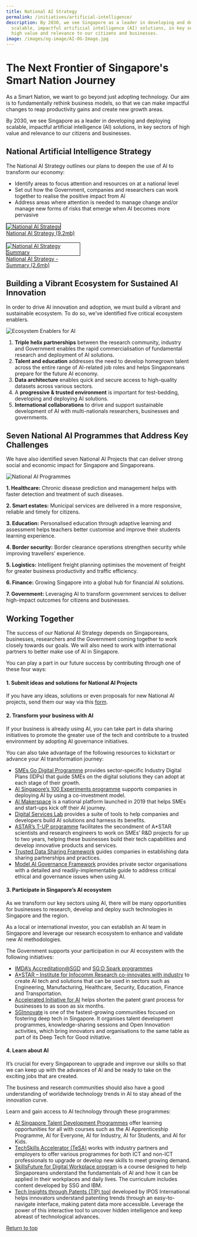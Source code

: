 ```yaml
---
title: National AI Strategy
permalink: /initiatives/artificial-intelligence/
description: By 2030, we see Singapore as a leader in developing and deploying
  scalable, impactful artificial intelligence (AI) solutions, in key sectors of
  high value and relevance to our citizens and businesses.
image: /images/og-image/AI-OG-Image.jpg
---
```

# The Next Frontier of Singapore's Smart Nation Journey
As a Smart Nation, we want to go beyond just adopting technology. Our aim is to fundamentally rethink business models, so that we can make impactful changes to reap productivity gains and create new growth areas.

By 2030, we see Singapore as a leader in developing and deploying scalable, impactful artificial intelligence (AI) solutions, in key sectors of high value and relevance to our citizens and businesses.


## National Artificial Intelligence Strategy

The National AI Strategy outlines our plans to deepen the use of AI to transform our economy:

 - Identify areas to focus attention and resources on at a national level
 - Set out how the Government, companies and researchers can work together to realise the positive impact from AI
 - Address areas where attention is needed to manage change and/or manage new forms of risks that emerge when AI becomes more pervasive

<div style="width:40%"> 
 <a href="/files/publications/national-ai-strategy.pdf"><img style="border:1px solid black;" src="/images/initiatives/national-ai-strategy-cover.jpg" alt="National AI Strategy">National AI Strategy (9.2mb)</a>
</div>

<br>

<div style="width:40%"> 
 <a href="/files/publications/national-ai-strategy-summary.pdf"><img style="border:1px solid black;" src="/images/initiatives/national-ai-strategy-summary-cover.jpg" alt="National AI Strategy Summary">National AI Strategy - Summary (2.6mb)</a>
</div>


## Building a Vibrant Ecosystem for Sustained AI Innovation

In order to drive AI innovation and adoption, we must build a vibrant and sustainable ecosystem. To do so, we’ve identified five critical ecosystem enablers.

![Ecosystem Enablers for AI](/images/initiatives/Ecosystem_Enablers_for_AI.jpg)

 1. **Triple helix partnerships** between the research community, industry and Government enables the rapid commercialisation of fundamental research and deployment of AI solutions.
 2. **Talent and education** addresses the need to develop homegrown talent across the entire range of AI-related job roles and helps Singaporeans prepare for the future AI economy.
 3. **Data architecture** enables quick and secure access to high-quality datasets across various sectors.
 4. A **progressive &amp; trusted environment** is important for test-bedding, developing and deploying AI solutions.
 5. **International collaborations** to drive and support sustainable development of AI with multi-nationals researchers, businesses and governments. 

## Seven National AI Programmes that Address Key Challenges

We have also identified seven National AI Projects that can deliver strong social and economic impact for Singapore and Singaporeans.

![National AI Programmes](/images/initiatives/National_AI_Programmes.jpg)

**1. Healthcare:** Chronic disease prediction and management helps with faster detection and treatment of such diseases.

**2. Smart estates:** Municipal services are delivered in a more responsive, reliable and timely for citizens.

**3. Education:** Personalised education through adaptive learning and assessment helps teachers better customise and improve their students learning experience.

**4. Border security:** Border clearance operations strengthen security while improving travellers’ experience.

**5. Logistics:** Intelligent freight planning optimises the movement of freight for greater business productivity and traffic efficiency.

**6. Finance:** Growing Singapore into a global hub for financial AI solutions. 

**7. Government:** Leveraging AI to transform government services to deliver  high-impact outcomes for citizens and businesses.


## Working Together

The success of our National AI Strategy depends on Singaporeans, businesses, researchers and the Government coming together to work closely towards our goals. We will also need to work with international partners to better make use of AI in Singapore.

You can play a part in our future success by contributing through one of these four ways:

#### 1. Submit ideas and solutions for National AI Projects

If you have any ideas, solutions or even proposals for new National AI projects, send them our way via this [form](https://form.gov.sg/#!/5dbbe22a895bd6001283542e).

#### 2. Transform your business with AI

If your business is already using AI, you can take part in data sharing initiatives to promote the greater use of the tech and contribute to a trusted environment by adopting AI governance initiatives.

You can also take advantage of the following resources to kickstart or advance your AI transformation journey:

- [SMEs Go Digital Programme](https://www.imda.gov.sg/programme-listing/smes-go-digital) provides sector-specific Industry Digital Plans (IDPs) that guide SMEs on the digital solutions they can adopt at each stage of their growth.
- [AI Singapore’s 100 Experiments programme](https://aisingapore.org/industryinnovation/100e/) supports companies in deploying AI by using a co-investment model.
-  [AI Makerspace](https://makerspace.aisingapore.org/) is a national platform launched in 2019 that helps SMEs and start-ups kick off their AI journey.
- [Digital Services Lab](https://www.imda.gov.sg) provides a suite of tools to help companies and developers build AI solutions and harness its benefits. 
- [ASTAR’s T-UP programme](https://www.a-star.edu.sg/enterprise/innovation-offerings/programmes-for-smes/technology-for-enterprise-capability-upgrading) facilitates the secondment of A*STAR scientists and research engineers to work on SMEs’ R&amp;D projects for up to two years, helping these businesses build their tech capabilities and develop innovative products and services.
- [Trusted Data Sharing Framework](https://www.imda.gov.sg/news-and-events/Media-Room/Media-Releases/2019/Enabling-Data-Driven-Innovation-Through-Trusted-Data-Sharing-In-A-Digital-Economy) guides companies in establishing data sharing partnerships and practices.
- [Model AI Governance Framework](https://www.imda.gov.sg/AI) provides private sector organisations with a detailed and readily-implementable guide to address critical ethical and governance issues when using AI.

#### 3. Participate in Singapore’s AI ecosystem
As we transform our key sectors using AI, there will be many opportunities for businesses to research, develop and deploy such technologies in Singapore and the region.

As a local or international investor, you can establish an AI team in Singapore and leverage our research ecosystem to enhance and validate new AI methodologies.

The Government supports your participation in our AI ecosystem with the following initiatives:
- [IMDA’s Accreditation@SGD](https://www.imda.gov.sg/how-we-can-help/imda-accreditation) and [SG:D Spark programmes](https://www.imda.gov.sg/disg/Programmes/2019/04/sgd-spark)
- [A*STAR – Institute for Infocomm Research co-innovates with industry](https://www.a-star.edu.sg/i2r/home) to create AI tech and solutions that can be used in sectors such as Engineering, Manufacturing, Healthcare, Security, Education, Finance and Transportation.  
- [Accelerated Initiative for AI](https://www.ipos.gov.sg/about-ip/patents/how-to-register/acceleration-programmes) helps shorten the patent grant process for businesses to as soon as six months.
- [SGInnovate](https://www.sginnovate.com/) is one of the fastest-growing communities focused on fostering deep tech in Singapore. It organises talent development programmes, knowledge-sharing sessions and Open Innovation activities, which bring innovators and organisations to the same table as part of its Deep Tech for Good initiative.

#### 4. Learn about AI

It’s crucial for every Singaporean to upgrade and improve our skills so that we can keep up with the advances of AI and be ready to take on the exciting jobs that are created.

The business and research communities should also have a good understanding of&nbsp;worldwide technology trends in AI to stay ahead of the innovation curve.

Learn and gain access to AI technology through these programmes:

- [AI Singapore Talent Development Programmes](https://learn.aisingapore.org/) offer learning opportunities for all with courses such as the AI Apprenticeship Programme, AI for Everyone, AI for Industry, AI for Students, and AI for Kids.  
- [TechSkills Accelerator (TeSA)](https://www.imda.gov.sg/How-We-Can-Help/TechSkills-Accelerator-TeSA) works with industry partners and employers to offer various programmes for both  ICT and non-ICT professionals to upgrade or develop new skills to meet growing demand.  
- [SkillsFuture for Digital Workplace program](https://www.skillsfuture.gov.sg) is a course designed to help Singaporeans understand the fundamentals of AI and how it can be applied in their workplaces and daily lives. The curriculum includes content developed by SSG and IBM.
- [Tech Insights through Patents (TIP) tool](https://www.iposinternational.com/en/resources/tech-insights-through-patents)&nbsp;developed by IPOS International helps innovators understand patenting trends&nbsp;through an easy-to-navigate interface, making patent data more accessible. Leverage the power of this interactive tool to uncover hidden intelligence and keep abreast of technological advances.

[Return to top](#the-next-frontier-of-singapores-smart-nation-journey)
